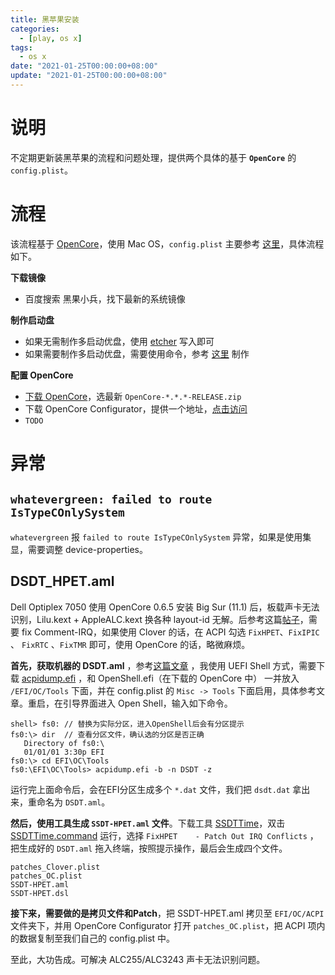```yaml
---
title: 黑苹果安装
categories: 
  - [play, os x]
tags:
  - os x
date: "2021-01-25T00:00:00+08:00"
update: "2021-01-25T00:00:00+08:00"
---
```


# 说明

不定期更新装黑苹果的流程和问题处理，提供两个具体的基于 **`OpenCore`** 的 `config.plist`。

# 流程

该流程基于 [OpenCore](https://github.com/acidanthera/OpenCorePkg)，使用 Mac OS，`config.plist` 主要参考 [这里](https://dortania.github.io/OpenCore-Install-Guide/prerequisites.html#prerequisites)，具体流程如下。

**下载镜像**

- 百度搜索 黑果小兵，找下最新的系统镜像

**制作启动盘**

- 如果无需制作多启动优盘，使用 [etcher](https://www.balena.io/etcher/) 写入即可
- 如果需要制作多启动优盘，需要使用命令，参考 [这里](https://support.apple.com/en-us/HT201372) 制作

**配置 OpenCore**

- [下载 OpenCore](https://github.com/acidanthera/OpenCorePkg/releases)，选最新 `OpenCore-*.*.*-RELEASE.zip` 
- 下载 OpenCore Configurator，提供一个地址，[点击访问](https://mackie100projects.altervista.org/opencore-configurator/)
- `TODO`

# 异常

## `whatevergreen: failed to route IsTypeCOnlySystem`

`whatevergreen` 报 `failed to route IsTypeCOnlySystem` 异常，如果是使用集显，需要调整 device-properties。

## DSDT_HPET.aml

Dell Optiplex 7050 使用 OpenCore 0.6.5 安装 Big Sur (11.1) 后，板载声卡无法识别，Lilu.kext + AppleALC.kext 换各种 layout-id 无解。后参考这篇[帖子](https://www.tonymacx86.com/threads/help-mojave-alc-255-dell.274856/)，需要 fix Comment-IRQ，如果使用 Clover 的话，在 ACPI 勾选 `FixHPET`、`FixIPIC` 、 `FixRTC` 、`FixTMR` 即可，使用 OpenCore 的话，略微麻烦。

**首先，获取机器的 DSDT.aml** ，参考[这篇文章](https://dortania.github.io/Getting-Started-With-ACPI/Manual/dump.html#from-opencore) ，我使用 UEFI Shell 方式，需要下载 [acpidump.efi](https://github.com/dortania/OpenCore-Install-Guide/tree/master/extra-files/acpidump.efi.zip) ，和 OpenShell.efi（在下载的 OpenCore 中） 一并放入 `/EFI/OC/Tools` 下面，并在 config.plist 的 `Misc -> Tools` 下面启用，具体参考文章。重启，在引导界面进入 Open Shell，输入如下命令。

```shell
shell> fs0: // 替换为实际分区，进入OpenShell后会有分区提示
fs0:\> dir  // 查看分区文件，确认选的分区是否正确
   Directory of fs0:\
   01/01/01 3:30p EFI
fs0:\> cd EFI\OC\Tools   
fs0:\EFI\OC\Tools> acpidump.efi -b -n DSDT -z  
```

运行完上面命令后，会在EFI分区生成多个 `*.dat` 文件，我们把 `dsdt.dat` 拿出来，重命名为 `DSDT.aml`。

**然后，使用工具生成 `SSDT-HPET.aml` 文件**。下载工具 [SSDTTime](https://github.com/corpnewt/SSDTTime)，双击 [SSDTTime.command](https://github.com/corpnewt/SSDTTime/blob/master/SSDTTime.command) 运行，选择 `FixHPET    - Patch Out IRQ Conflicts` ，把生成好的 `DSDT.aml` 拖入终端，按照提示操作，最后会生成四个文件。

```
patches_Clover.plist
patches_OC.plist
SSDT-HPET.aml
SSDT-HPET.dsl
```

**接下来，需要做的是拷贝文件和Patch**，把 SSDT-HPET.aml 拷贝至 `EFI/OC/ACPI` 文件夹下，并用 OpenCore Configurator 打开 `patches_OC.plist`，把 ACPI 项内的数据复制至我们自己的 config.plist 中。

至此，大功告成。可解决 ALC255/ALC3243 声卡无法识别问题。